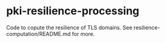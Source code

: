 # pki-resilience-processing
Code to copute the resilience of TLS domains. See resilience-computation/README.md for more.
